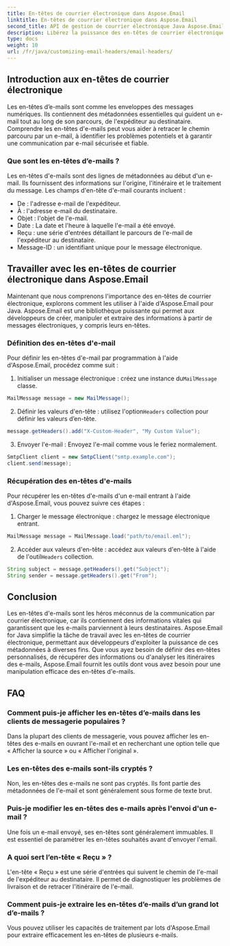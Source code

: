```yaml
---
title: En-têtes de courrier électronique dans Aspose.Email
linktitle: En-têtes de courrier électronique dans Aspose.Email
second_title: API de gestion de courrier électronique Java Aspose.Email
description: Libérez la puissance des en-têtes de courrier électronique avec Aspose.Email pour Java. Découvrez comment définir et récupérer les en-têtes d'e-mails sans effort.
type: docs
weight: 10
url: /fr/java/customizing-email-headers/email-headers/
---
```


## Introduction aux en-têtes de courrier électronique

Les en-têtes d’e-mails sont comme les enveloppes des messages numériques. Ils contiennent des métadonnées essentielles qui guident un e-mail tout au long de son parcours, de l'expéditeur au destinataire. Comprendre les en-têtes d'e-mails peut vous aider à retracer le chemin parcouru par un e-mail, à identifier les problèmes potentiels et à garantir une communication par e-mail sécurisée et fiable.

### Que sont les en-têtes d’e-mails ?

Les en-têtes d'e-mails sont des lignes de métadonnées au début d'un e-mail. Ils fournissent des informations sur l'origine, l'itinéraire et le traitement du message. Les champs d'en-tête d'e-mail courants incluent :

- De : l'adresse e-mail de l'expéditeur.
- À : l'adresse e-mail du destinataire.
- Objet : l'objet de l'e-mail.
- Date : La date et l'heure à laquelle l'e-mail a été envoyé.
- Reçu : une série d'entrées détaillant le parcours de l'e-mail de l'expéditeur au destinataire.
- Message-ID : un identifiant unique pour le message électronique.

## Travailler avec les en-têtes de courrier électronique dans Aspose.Email

Maintenant que nous comprenons l'importance des en-têtes de courrier électronique, explorons comment les utiliser à l'aide d'Aspose.Email pour Java. Aspose.Email est une bibliothèque puissante qui permet aux développeurs de créer, manipuler et extraire des informations à partir de messages électroniques, y compris leurs en-têtes.

### Définition des en-têtes d'e-mail

Pour définir les en-têtes d'e-mail par programmation à l'aide d'Aspose.Email, procédez comme suit :

1.  Initialiser un message électronique : créez une instance du`MailMessage` classe.

```java
MailMessage message = new MailMessage();
```

2.  Définir les valeurs d'en-tête : utilisez l'option`Headers` collection pour définir les valeurs d’en-tête.

```java
message.getHeaders().add("X-Custom-Header", "My Custom Value");
```

3. Envoyer l'e-mail : Envoyez l'e-mail comme vous le feriez normalement.

```java
SmtpClient client = new SmtpClient("smtp.example.com");
client.send(message);
```

### Récupération des en-têtes d'e-mails

Pour récupérer les en-têtes d'e-mails d'un e-mail entrant à l'aide d'Aspose.Email, vous pouvez suivre ces étapes :

1. Charger le message électronique : chargez le message électronique entrant.

```java
MailMessage message = MailMessage.load("path/to/email.eml");
```

2. Accéder aux valeurs d'en-tête : accédez aux valeurs d'en-tête à l'aide de l'outil`Headers` collection.

```java
String subject = message.getHeaders().get("Subject");
String sender = message.getHeaders().get("From");
```

## Conclusion

Les en-têtes d'e-mails sont les héros méconnus de la communication par courrier électronique, car ils contiennent des informations vitales qui garantissent que les e-mails parviennent à leurs destinataires. Aspose.Email for Java simplifie la tâche de travail avec les en-têtes de courrier électronique, permettant aux développeurs d'exploiter la puissance de ces métadonnées à diverses fins. Que vous ayez besoin de définir des en-têtes personnalisés, de récupérer des informations ou d'analyser les itinéraires des e-mails, Aspose.Email fournit les outils dont vous avez besoin pour une manipulation efficace des en-têtes d'e-mails.

## FAQ

### Comment puis-je afficher les en-têtes d’e-mails dans les clients de messagerie populaires ?

Dans la plupart des clients de messagerie, vous pouvez afficher les en-têtes des e-mails en ouvrant l'e-mail et en recherchant une option telle que « Afficher la source » ou « Afficher l'original ».

### Les en-têtes des e-mails sont-ils cryptés ?

Non, les en-têtes des e-mails ne sont pas cryptés. Ils font partie des métadonnées de l'e-mail et sont généralement sous forme de texte brut.

### Puis-je modifier les en-têtes des e-mails après l'envoi d'un e-mail ?

Une fois un e-mail envoyé, ses en-têtes sont généralement immuables. Il est essentiel de paramétrer les en-têtes souhaités avant d'envoyer l'email.

### A quoi sert l’en-tête « Reçu » ?

L'en-tête « Reçu » est une série d'entrées qui suivent le chemin de l'e-mail de l'expéditeur au destinataire. Il permet de diagnostiquer les problèmes de livraison et de retracer l'itinéraire de l'e-mail.

### Comment puis-je extraire les en-têtes d’e-mails d’un grand lot d’e-mails ?

Vous pouvez utiliser les capacités de traitement par lots d'Aspose.Email pour extraire efficacement les en-têtes de plusieurs e-mails.